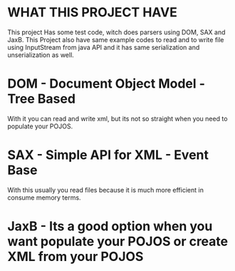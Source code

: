 # WHAT THIS PROJECT HAVE

This project Has some test code, witch does parsers using DOM, SAX and JaxB.
This Project also have same example codes to read and to write file using InputStream from java API 
and it has same serialization and unserialization as well. 


# DOM - Document Object Model - Tree Based

With it you can read and write xml, but its not so straight when you need to populate your POJOS.


# SAX - Simple API for XML - Event Base

With this usually you read files because it is much more efficient in consume memory terms.


# JaxB - Its a good option when you want populate your POJOS or create XML from your POJOS

